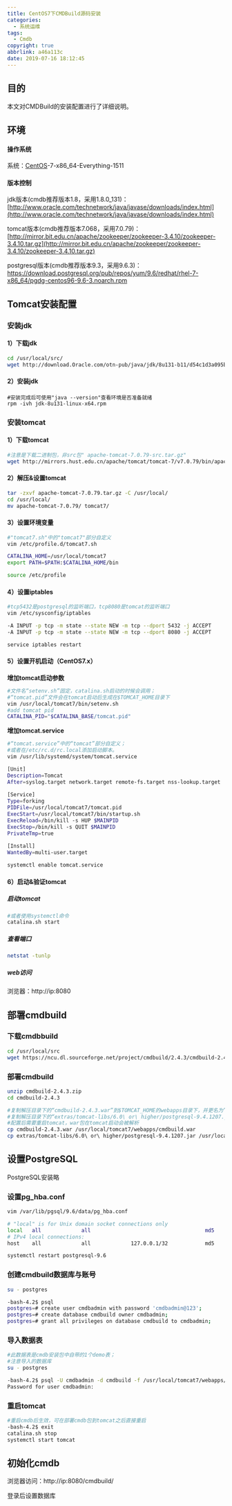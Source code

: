 ```yaml
---
title: CentOS7下CMDBuild源码安装
categories:
  - 系统运维
tags:
  - Cmdb
copyright: true
abbrlink: a46a113c
date: 2019-07-16 18:12:45
---
```


## 目的

本文对CMDBuild的安装配置进行了详细说明。 

<!--more-->

## 环境

#### 操作系统

系统：[CentOS](http://www.linuxidc.com/topicnews.aspx?tid=14)-7-x86_64-Everything-1511

#### 版本控制

jdk版本(cmdb推荐版本1.8，采用1.8.0_131)：[http://www.oracle.com/technetwork/java/javase/downloads/index.html](http://www.oracle.com/technetwork/java/javase/downloads/index.html) 

tomcat版本(cmdb推荐版本7.068，采用7.0.79)：[http://mirror.bit.edu.cn/apache/zookeeper/zookeeper-3.4.10/zookeeper-3.4.10.tar.gz](http://mirror.bit.edu.cn/apache/zookeeper/zookeeper-3.4.10/zookeeper-3.4.10.tar.gz) 

 postgresql版本(cmdb推荐版本9.3，采用9.6.3)：https://download.postgresql.org/pub/repos/yum/9.6/redhat/rhel-7-x86_64/pgdg-centos96-9.6-3.noarch.rpm 



## Tomcat安装配置 

### 安装jdk

#### 1）下载jdk

```bash
cd /usr/local/src/
wget http://download.Oracle.com/otn-pub/java/jdk/8u131-b11/d54c1d3a095b4ff2b6607d096fa80163/jdk-8u131-linux-x64.rpm?AuthParam=1499065226_0efcc513ff7eb3edb189b0ee0eb7f2d1
```

#### 2）安装jdk

```shell
#安装完成后可使用"java --version"查看环境是否准备就绪
rpm -ivh jdk-8u131-linux-x64.rpm
```

### 安装tomcat 

#### 1）下载tomcat

```bash
#注意是下载二进制包，非src包" apache-tomcat-7.0.79-src.tar.gz"
wget http://mirrors.hust.edu.cn/apache/tomcat/tomcat-7/v7.0.79/bin/apache-tomcat-7.0.79.tar.gz
```

#### 2）解压&设置tomcat

```bash
tar -zxvf apache-tomcat-7.0.79.tar.gz -C /usr/local/
cd /usr/local/
mv apache-tomcat-7.0.79/ tomcat7/
```

#### 3）设置环境变量

```bash
#"tomcat7.sh"中的"tomcat7"部分自定义
vim /etc/profile.d/tomcat7.sh

CATALINA_HOME=/usr/local/tomcat7
export PATH=$PATH:$CATALINA_HOME/bin

source /etc/profile
```

#### 4）设置iptables

```bash
#tcp5432是postgresql的监听端口，tcp8080是tomcat的监听端口
vim /etc/sysconfig/iptables

-A INPUT -p tcp -m state --state NEW -m tcp --dport 5432 -j ACCEPT
-A INPUT -p tcp -m state --state NEW -m tcp --dport 8080 -j ACCEPT

service iptables restart
```

#### 5）设置开机启动（CentOS7.x）

**增加tomcat启动参数**

```bash
#文件名“setenv.sh”固定，catalina.sh启动的时候会调用；
#“tomcat.pid”文件会在tomcat启动后生成在$TOMCAT_HOME目录下
vim /usr/local/tomcat7/bin/setenv.sh
#add tomcat pid  
CATALINA_PID="$CATALINA_BASE/tomcat.pid"
```

**增加tomcat.service**

```bash
#“tomcat.service”中的“tomcat”部分自定义；
#或者在/etc/rc.d/rc.local添加启动脚本。
vim /usr/lib/systemd/system/tomcat.service

[Unit]
Description=Tomcat  
After=syslog.target network.target remote-fs.target nss-lookup.target  
   
[Service]  
Type=forking  
PIDFile=/usr/local/tomcat7/tomcat.pid
ExecStart=/usr/local/tomcat7/bin/startup.sh
ExecReload=/bin/kill -s HUP $MAINPID  
ExecStop=/bin/kill -s QUIT $MAINPID  
PrivateTmp=true  
   
[Install]  
WantedBy=multi-user.target

systemctl enable tomcat.service
```

#### 6）启动&验证tomcat

##### **启动tomcat**

```bash
#或者使用systemctl命令
catalina.sh start
```

##### 查看端口

```bash
netstat -tunlp
```

##### web访问

浏览器：http://ip:8080



## 部署cmdbuild 

### 下载cmdbbuild

```bash
cd /usr/local/src
wget https://ncu.dl.sourceforge.net/project/cmdbuild/2.4.3/cmdbuild-2.4.3.zip
```

### 部署cmdbuild

```bash
unzip cmdbuild-2.4.3.zip
cd cmdbuild-2.4.3

#复制解压目录下的“cmdbuild-2.4.3.war”到$TOMCAT_HOME的webapps目录下，并更名为” cmdbuild.war”;
#复制解压目录下的“extras/tomcat-libs/6.0\ or\ higher/postgresql-9.4.1207.jar”到$TOMCAT_HOME的lib目录下，版本与postgresql不一致可忽略;
#配置后需要重启tomcat，war包在tomcat启动会被解析
cp cmdbuild-2.4.3.war /usr/local/tomcat7/webapps/cmdbuild.war
cp extras/tomcat-libs/6.0\ or\ higher/postgresql-9.4.1207.jar /usr/local/tomcat7/lib/
```



## 设置PostgreSQL

PostgreSQL安装略

### 设置pg_hba.conf

```bash
vim /var/lib/pgsql/9.6/data/pg_hba.conf

# "local" is for Unix domain socket connections only
local   all             all                                     md5
# IPv4 local connections:
host    all             all             127.0.0.1/32            md5

systemctl restart postgresql-9.6
```

### 创建cmdbuild数据库与账号

```bash
su - postgres

-bash-4.2$ psql
postgres=# create user cmdbadmin with password 'cmdbadmin@123';
postgres=# create database cmdbuild owner cmdbadmin;
postgres=# grant all privileges on database cmdbuild to cmdbadmin;
```

### 导入数据表

```bash
#此数据表是cmdb安装包中自带的1个demo表；
#注意导入的数据库
su - postgres

-bash-4.2$ psql -U cmdbadmin -d cmdbuild -f /usr/local/tomcat7/webapps/cmdbuild/WEB-INF/sql/sample_schemas/demo_schema.sql
Password for user cmdbadmin:
```

### 重启tomcat

```bash
#重启cmdb后生效，可在部署cmdb包到tomcat之后直接重启
-bash-4.2$ exit
catalina.sh stop
systemctl start tomcat
```

## 初始化cmdb

浏览器访问：http://ip:8080/cmdbuild/

登录后设置数据库